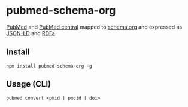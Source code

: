pubmed-schema-org
=================

[PubMed](http://www.ncbi.nlm.nih.gov/pubmed) and [PubMed central](http://www.ncbi.nlm.nih.gov/pmc/) mapped to [schema.org](http://schema.org) and expressed as [JSON-LD](http://www.w3.org/TR/json-ld/) and [RDFa](http://www.w3.org/TR/xhtml-rdfa-primer/).


## Install

    npm install pubmed-schema-org -g


## Usage (CLI)

    pubmed convert <pmid | pmcid | doi>
